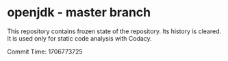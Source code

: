 # openjdk - master branch

This repository contains frozen state of the repository.
Its history is cleared. It is used only for static code
analysis with Codacy.

Commit Time: 1706773725